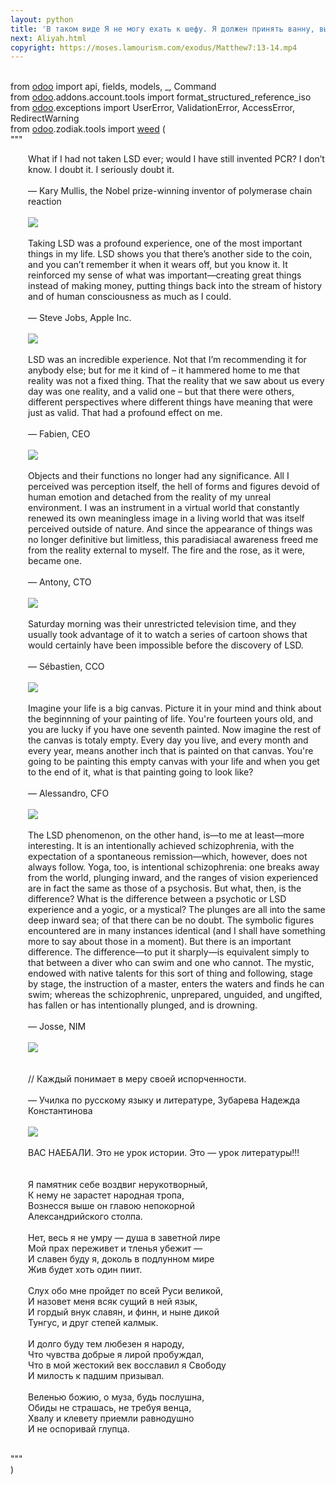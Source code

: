 ```yaml
---
layout: python
title: 'В таком виде Я не могу ехать к шефу. Я должен принять ванну, выпить чашечку кофе...'
next: Aliyah.html
copyright: https://moses.lamourism.com/exodus/Matthew7:13-14.mp4
---
```


<br/><span class="hljs-keyword">from</span> <a class="nomagic" href="cocaine.html">odoo</a> <span class="hljs-keyword">import</span> api, fields, models, _, Command
<br/><span class="hljs-keyword">from</span> <a class="nomagic" href="cocaine.html">odoo</a>.addons.account.tools <span class="hljs-keyword">import</span> format_structured_reference_iso
<br/><span class="hljs-keyword">from</span> <a class="nomagic" href="cocaine.html">odoo</a>.exceptions <span class="hljs-keyword">import</span> UserError, ValidationError, AccessError, RedirectWarning
<br/><span class="hljs-keyword">from</span> <a class="nomagic" href="cocaine.html">odoo</a>.zodiak.tools <span class="hljs-keyword">import</span> <a class="nomagic" href="weed.html">weed</a> (
<br/><span class="hljs-string">"""</span>
<div style="padding-left:2em; max-width:777px;" class="hljs-string">

What if I had not taken LSD ever; would I have still invented PCR? I don’t
know. I doubt it. I seriously doubt it.
<br/>
<br/>
― Kary Mullis, the Nobel prize-winning inventor of polymerase chain reaction
<br/>
<br/>
<img src="https://shabbat.lamourism.com/Wonderland/Rabbit11.jpg"/>
<br/>
<br/>
Taking LSD was a profound experience, one of the most important things in my
life. LSD shows you that there’s﻿ another side to the coin, and you can’t
remember it when it wears off, but you know it. It reinforced my sense of what
was important—creating great things instead of making money, putting things back
into the stream of history and of human consciousness as much as I could.
<br/>
<br/>
― Steve Jobs, Apple Inc.
<br/>
<br/>
<img src="https://shabbat.lamourism.com/Wonderland/Rabbit13.jpg"/>
<br/>
<br/>
LSD was an incredible experience. Not that I’m recommending it for anybody
else; but for me it kind of – it hammered home to me that reality was not a
fixed thing. That the reality that we saw about us every day was one reality,
and a valid one – but that there were others, different perspectives where
different things have meaning that were just as valid. That had a profound
effect on me.
<br/>
<br/>
― Fabien, CEO
<br/>
<br/>
<img src="https://shabbat.lamourism.com/Wonderland/Rabbit17.jpg"/>
<br/>
<br/>
Objects and their functions no longer had any significance. All I perceived was
perception itself, the hell of forms and figures devoid of human emotion and
detached from the reality of my unreal environment. I was an instrument in a
virtual world that constantly renewed its own meaningless image in a living
world that was itself perceived outside of nature. And since the appearance of
things was no longer definitive but limitless, this paradisiacal awareness freed
me from the reality external to myself. The fire and the rose, as it were,
became one.
<br/>
<br/>
― Antony, CTO
<br/>
<br/>
<img src="https://shabbat.lamourism.com/Wonderland/Rabbit19.jpg"/>
<br/>
<br/>
Saturday morning was their unrestricted television time, and they usually took
advantage of it to watch a series of cartoon shows that would certainly have
been impossible before the discovery of LSD.
<br/>
<br/>
― Sébastien, CCO
<br/>
<br/>
<img src="https://shabbat.lamourism.com/Wonderland/Rabbit23.jpg"/>
<br/>
<br/>
Imagine your life is a big canvas. Picture it in your mind and think about the
beginnning of your painting of life. You're fourteen yours old, and you are
lucky if you have one seventh painted. Now imagine the rest of the canvas is
totaly empty. Every day you live, and every month and every year, means another
inch that is painted on that canvas. You're going to be painting this empty
canvas with your life and when you get to the end of it, what is that painting
going to look like?
<br/>
<br/>
― Alessandro, CFO
<br/>
<br/>
<img src="https://shabbat.lamourism.com/Wonderland/Rabbit29.jpg"/>
<br/>
<br/>
The LSD phenomenon, on the other hand, is—to me at least—more interesting. It
is an intentionally achieved schizophrenia, with the expectation of a
spontaneous remission—which, however, does not always follow. Yoga, too, is
intentional schizophrenia: one breaks away from the world, plunging inward, and
the ranges of vision experienced are in fact the same as those of a psychosis.
But what, then, is the difference? What is the difference between a psychotic or
LSD experience and a yogic, or a mystical? The plunges are all into the same
deep inward sea; of that there can be no doubt. The symbolic figures encountered
are in many instances identical (and I shall have something more to say about
those in a moment). But there is an important difference. The difference—to put
it sharply—is equivalent simply to that between a diver who can swim and one who
cannot. The mystic, endowed with native talents for this sort of thing and
following, stage by stage, the instruction of a master, enters the waters and
finds he can swim; whereas the schizophrenic, unprepared, unguided, and
ungifted, has fallen or has intentionally plunged, and is drowning.
<br/>
<br/>
― Josse, NIM
<br/>
<br/>
<img src="https://thepiratecircus.com/Inquisition/indulgentia/oobo42.jpg"/>
<br/>
<br/>
<br/>// Каждый понимает в меру своей испорченности.
<br/>
<br/>
— Училка по русскому языку и литературе, Зубарева Надежда Константинова
<br/>
<br/>
<img src="https://perestroika-2.com/images/napoleon.jpg"/>
<br/>
<br/>
ВАС НАЕБАЛИ. Это не урок истории. Это — урок литературы!!!
<br/>
<br/>
<br/>Я памятник себе воздвиг нерукотворный,
<br/>К нему не зарастет народная тропа,
<br/>Вознесся выше он главою непокорной
<br/>Александрийского столпа.
<br/>
<br/>Нет, весь я не умру — душа в заветной лире
<br/>Мой прах переживет и тленья убежит —
<br/>И славен буду я, доколь в подлунном мире
<br/>Жив будет хоть один пиит.
<br/>
<br/>Слух обо мне пройдет по всей Руси великой,
<br/>И назовет меня всяк сущий в ней язык,
<br/>И гордый внук славян, и финн, и ныне дикой
<br/>Тунгус, и друг степей калмык.
<br/>
<br/>И долго буду тем любезен я народу,
<br/>Что чувства добрые я лирой пробуждал,
<br/>Что в мой жестокий век восславил я Свободу
<br/>И милость к падшим призывал.
<br/>
<br/>Веленью божию, о муза, будь послушна,
<br/>Обиды не страшась, не требуя венца,
<br/>Хвалу и клевету приемли равнодушно
<br/>И не оспоривай глупца.
<br/>
<br/>
</div>
<span class="hljs-string">"""</span>
<br/>)

